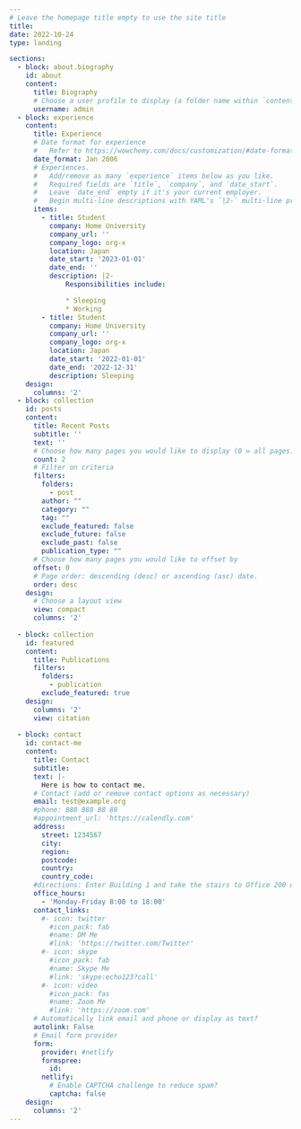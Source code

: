 ```yaml
---
# Leave the homepage title empty to use the site title
title:
date: 2022-10-24
type: landing

sections:
  - block: about.biography
    id: about
    content:
      title: Biography
      # Choose a user profile to display (a folder name within `content/authors/`)
      username: admin
  - block: experience
    content:
      title: Experience
      # Date format for experience
      #   Refer to https://wowchemy.com/docs/customization/#date-format
      date_format: Jan 2006
      # Experiences.
      #   Add/remove as many `experience` items below as you like.
      #   Required fields are `title`, `company`, and `date_start`.
      #   Leave `date_end` empty if it's your current employer.
      #   Begin multi-line descriptions with YAML's `|2-` multi-line prefix.
      items:
        - title: Student
          company: Home University
          company_url: ''
          company_logo: org-x
          location: Japan
          date_start: '2023-01-01'
          date_end: ''
          description: |2-
              Responsibilities include:

              * Sleeping
              * Working
        - title: Student
          company: Home University
          company_url: ''
          company_logo: org-x
          location: Japan
          date_start: '2022-01-01'
          date_end: '2022-12-31'
          description: Sleeping
    design:
      columns: '2'
  - block: collection
    id: posts
    content:
      title: Recent Posts
      subtitle: ''
      text: ''
      # Choose how many pages you would like to display (0 = all pages)
      count: 2
      # Filter on criteria
      filters:
        folders:
          - post
        author: ""
        category: ""
        tag: ""
        exclude_featured: false
        exclude_future: false
        exclude_past: false
        publication_type: ""
      # Choose how many pages you would like to offset by
      offset: 0
      # Page order: descending (desc) or ascending (asc) date.
      order: desc
    design:
      # Choose a layout view
      view: compact
      columns: '2'
  
  - block: collection
    id: featured
    content:
      title: Publications
      filters:
        folders:
          - publication
        exclude_featured: true
    design:
      columns: '2'
      view: citation
  
  - block: contact
    id: contact-me
    content:
      title: Contact
      subtitle:
      text: |-
        Here is how to contact me.
      # Contact (add or remove contact options as necessary)
      email: test@example.org
      #phone: 888 888 88 88
      #appointment_url: 'https://calendly.com'
      address:
        street: 1234567
        city: 
        region: 
        postcode: 
        country: 
        country_code: 
      #directions: Enter Building 1 and take the stairs to Office 200 on Floor 2
      office_hours:
        - 'Monday-Friday 8:00 to 18:00'
      contact_links:
        #- icon: twitter
          #icon_pack: fab
          #name: DM Me
          #link: 'https://twitter.com/Twitter'
        #- icon: skype
          #icon_pack: fab
          #name: Skype Me
          #link: 'skype:echo123?call'
        #- icon: video
          #icon_pack: fas
          #name: Zoom Me
          #link: 'https://zoom.com'
      # Automatically link email and phone or display as text?
      autolink: False
      # Email form provider
      form:
        provider: #netlify
        formspree:
          id:
        netlify:
          # Enable CAPTCHA challenge to reduce spam?
          captcha: false
    design:
      columns: '2'
---
```

